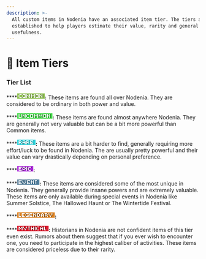 ```yaml
---
description: >-
  All custom items in Nodenia have an associated item tier. The tiers are
  established to help players estimate their value, rarity and general
  usefulness.
---
```


# 🔷 Item Tiers

### Tier List

\*\*\*\*![Common](../.gitbook/assets/common.png)**:** These items are found all over Nodenia. They are considered to be ordinary in both power and value.

\*\*\*\*![Uncommon](../.gitbook/assets/uncommon.png)**:** These items are found almost anywhere Nodenia. They are generally not very valuable but can be a bit more powerful than Common items.

\*\*\*\*![Rare](../.gitbook/assets/rare.png)**:** These items are a bit harder to find, generally requiring more effort/luck to be found in Nodenia. The are usually pretty powerful and their value can vary drastically depending on personal preference.

\*\*\*\*![Epic](../.gitbook/assets/epic.png)**:**

\*\*\*\*![](../.gitbook/assets/event.png)**:** These items are considered some of the most unique in Nodenia. They generally provide insane powers and are extremely valuable. These items are only available during special events in Nodenia like Summer Solstice, The Hallowed Haunt or The Wintertide Festival.

\*\*\*\*![Legendary](../.gitbook/assets/legendary.png)**:**

\*\*\*\*![Mythical](../.gitbook/assets/mythical.png)**:** Historians in Nodenia are not confident items of this tier even exist. Rumors about them suggest that if you ever wish to encounter one, you need to participate in the highest caliber of activities. These items are considered priceless due to their rarity.
